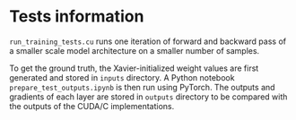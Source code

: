# Tests information


`run_training_tests.cu` runs one iteration of forward and backward pass of a smaller scale model architecture on a smaller number of samples.

To get the ground truth, the Xavier-initialized weight values are first generated and stored in `inputs` directory. A Python notebook `prepare_test_outputs.ipynb` is then run using PyTorch. The outputs and gradients of each layer are stored in `outputs` directory to be compared with the outputs of the CUDA/C implementations.